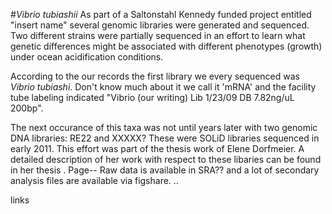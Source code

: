 #_Vibrio tubiashii_
As part of a Saltonstahl Kennedy funded project entitled "insert name" several genomic libraries were generated and sequenced. Two different strains were partially sequenced in an effort to learn what genetic differences might be associated with different phenotypes (growth) under ocean acidification conditions. 

According to the our records the first library we every sequenced was *Vibrio tubiashi*. Don't know much about it we call it 'mRNA' and the facility tube labeling indicated "Vibrio (our writing) Lib 1/23/09 DB 7.82ng/uL 200bp". 


The next occurance of this taxa was not until years later with two genomic DNA libraries: RE22 and XXXXX? These were SOLiD libraries sequenced in early 2011. This effort was part of the thesis work of Elene Dorfmeier. A detailed description of her work with respect to these libaries can be found in her thesis <add link>. Page-- Raw data is available in SRA?? and a lot of secondary analysis files are available via figshare. 
..

links

